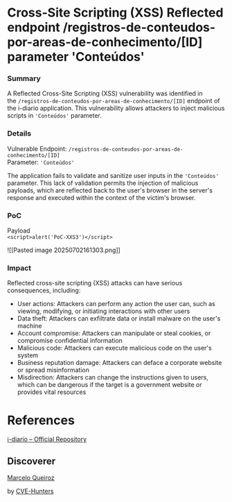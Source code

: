 # Cross-Site Scripting (XSS) Reflected endpoint  /registros-de-conteudos-por-areas-de-conhecimento/[ID] parameter 'Conteúdos'

### Summary

A Reflected Cross-Site Scripting (XSS) vulnerability was identified in the `/registros-de-conteudos-por-areas-de-conhecimento/[ID]` endpoint of the i-diario application. This vulnerability allows attackers to inject malicious scripts in `'Conteúdos'` parameter.

### Details

Vulnerable Endpoint: `/registros-de-conteudos-por-areas-de-conhecimento/[ID]`  
Parameter: `'Conteúdos'`

The application fails to validate and sanitize user inputs in the `'Conteúdos'` parameter. This lack of validation permits the injection of malicious payloads, which are reflected back to the user's browser in the server's response and executed within the context of the victim's browser.

### PoC

Payload  
`<script>alert('PoC-XXS3')</script>`

![[Pasted image 20250702161303.png]]

### Impact

Reflected cross-site scripting (XSS) attacks can have serious consequences, including:

- User actions: Attackers can perform any action the user can, such as viewing, modifying, or initiating interactions with other users
- Data theft: Attackers can exfiltrate data or install malware on the user's machine
- Account compromise: Attackers can manipulate or steal cookies, or compromise confidential information
- Malicious code: Attackers can execute malicious code on the user's system
- Business reputation damage: Attackers can deface a corporate website or spread misinformation
- Misdirection: Attackers can change the instructions given to users, which can be dangerous if the target is a government website or provides vital resources

# References

[i-diario – Official Repository](https://github.com/portabilis/i-diario)

## Discoverer

[Marcelo Queiroz](www.linkedin.com/in/marceloqueirozjr) 

by [CVE-Hunters](https://github.com/Sec-Dojo-Cyber-House/cve-hunters)